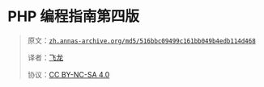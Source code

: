 # PHP 编程指南第四版

> 原文：[`zh.annas-archive.org/md5/516bbc09499c161bb049b4edb114d468`](https://zh.annas-archive.org/md5/516bbc09499c161bb049b4edb114d468)
> 
> 译者：[飞龙](https://github.com/wizardforcel)
> 
> 协议：[CC BY-NC-SA 4.0](http://creativecommons.org/licenses/by-nc-sa/4.0/)